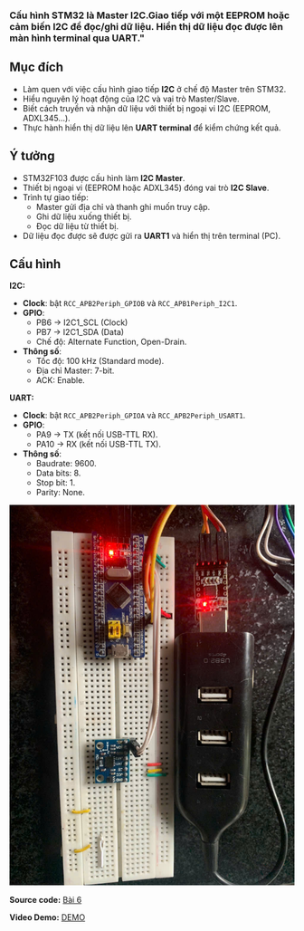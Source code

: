 ### Cấu hình STM32 là Master I2C.Giao tiếp với một EEPROM hoặc cảm biến I2C để đọc/ghi dữ liệu. Hiển thị dữ liệu đọc được lên màn hình terminal qua UART."

##  Mục đích
- Làm quen với việc cấu hình giao tiếp **I2C** ở chế độ Master trên STM32.  
- Hiểu nguyên lý hoạt động của I2C và vai trò Master/Slave.  
- Biết cách truyền và nhận dữ liệu với thiết bị ngoại vi I2C (EEPROM, ADXL345...).  
- Thực hành hiển thị dữ liệu lên **UART terminal** để kiểm chứng kết quả.  

## Ý tưởng
- STM32F103 được cấu hình làm **I2C Master**.  
- Thiết bị ngoại vi (EEPROM hoặc ADXL345) đóng vai trò **I2C Slave**.  
- Trình tự giao tiếp:  
  - Master gửi địa chỉ và thanh ghi muốn truy cập.  
  - Ghi dữ liệu xuống thiết bị.  
  - Đọc dữ liệu từ thiết bị.  
- Dữ liệu đọc được sẽ được gửi ra **UART1** và hiển thị trên terminal (PC).  

## Cấu hình
**I2C:**
- **Clock**: bật `RCC_APB2Periph_GPIOB` và `RCC_APB1Periph_I2C1`.  
- **GPIO**:  
  - PB6 → I2C1_SCL (Clock)  
  - PB7 → I2C1_SDA (Data)  
  - Chế độ: Alternate Function, Open-Drain.  
- **Thông số**:  
  - Tốc độ: 100 kHz (Standard mode).  
  - Địa chỉ Master: 7-bit.  
  - ACK: Enable.

**UART:**
- **Clock**: bật `RCC_APB2Periph_GPIOA` và `RCC_APB2Periph_USART1`.  
- **GPIO**:  
  - PA9 → TX (kết nối USB-TTL RX).  
  - PA10 → RX (kết nối USB-TTL TX).  
- **Thông số**:  
  - Baudrate: 9600.  
  - Data bits: 8.  
  - Stop bit: 1.  
  - Parity: None.  

![alt text](I2C.jpg) 

**Source code:** [Bài 6](main.c)  

**Video Demo:** [DEMO](https://drive.google.com/file/d/1lrmTQHrL5aBrYNV21NOO-3OGtNQVIlpt/view?usp=drive_link)

